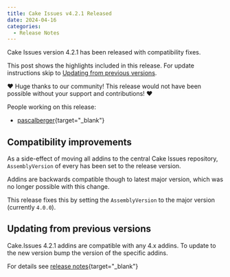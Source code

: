 ```yaml
---
title: Cake Issues v4.2.1 Released
date: 2024-04-16
categories:
  - Release Notes
---
```


Cake Issues version 4.2.1 has been released with compatibility fixes.

<!-- more -->

This post shows the highlights included in this release.
For update instructions skip to [Updating from previous versions](#updating-from-previous-versions).

❤ Huge thanks to our community! This release would not have been possible without your support and contributions! ❤

People working on this release:

* [pascalberger](https://github.com/pascalberger){target="_blank"}

## Compatibility improvements

As a side-effect of moving all addins to the central Cake Issues repository, `AssemblyVersion` of every
has been set to the release version.

Addins are backwards compatible though to latest major version, which was no longer possible with this change.

This release fixes this by setting the `AssemblyVersion` to the major version (currently `4.0.0`).

## Updating from previous versions

Cake.Issues 4.2.1 addins are compatible with any 4.x addins.
To update to the new version bump the version of the specific addins.

For details see [release notes](https://github.com/cake-contrib/Cake.Issues/releases/tag/4.2.1){target="_blank"}
